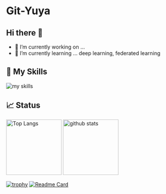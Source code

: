 # Git-Yuya

## Hi there 👋
- 🔭 I’m currently working on ...
- 🌱 I’m currently learning ... deep learning, federated learning

## 🌱 My Skills
<img alt="my skills" src="https://skillicons.dev/icons?theme=dark&perline=12&i=py,pytorch,tensorflow,django,flask,matlab,sqlite,postgres,qt,c,cpp,js,html,css,bootstrap,visualstudio,vscode,atom,latex,md,linux,docker,git,github"/>

## 📈 Status
<p align="left"> 
    <img alt="Top Langs" height="150px" src="https://github-readme-stats.vercel.app/api/top-langs/?username=Git-Yuya&layout=compact&theme=tokyonight&show_icons=true" />
    <img alt="github stats" height="150px" src="https://github-readme-stats.vercel.app/api?username=Git-Yuya&theme=tokyonight" />
</p>

[![trophy](https://github-profile-trophy.vercel.app/?username=Git-Yuya&margin-w=5)](https://github.com/Git-Yuya/)
[![Readme Card](https://github-readme-stats.vercel.app/api/pin/?username=Git-Yuya&repo=gci&theme=tokyonight)](https://github.com/Git-Yuya/gci)
